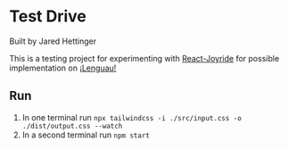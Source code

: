# Test Drive

Built by Jared Hettinger

This is a testing project for experimenting with [React-Joyride](https://github.com/gilbarbara/react-joyride) for possible implementation on [¡Lenguau!](https://github.com/kafkaesc/Lenguau)

## Run

1. In one terminal run `npx tailwindcss -i ./src/input.css -o ./dist/output.css --watch`
1. In a second terminal run `npm start`
